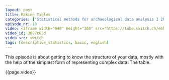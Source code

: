 ```yaml
---
layout: post
title: Making Tables
categories: ['Statistical methods for archaeological data analysis I 2019']
episode_nr: 10
video: <iframe width="640" height="360" src="https://tube.switch.ch/embed/3087c65d" frameborder="0" webkitallowfullscreen mozallowfullscreen allowfullscreen></iframe>
video_id: 3087c65d
video_src: switch
tags: [descriptive_statistics, basic, english]
---
```


This episode is about getting to know the structure of your data, mostly with the help of the simplest form of representing complex data: The table.
<!--more-->
{{page.video}}
